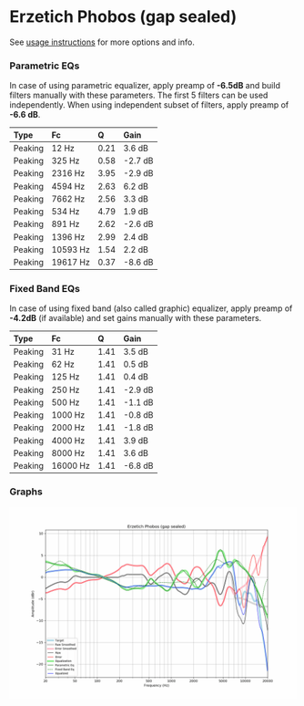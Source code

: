 # Erzetich Phobos (gap sealed)
See [usage instructions](https://github.com/jaakkopasanen/AutoEq#usage) for more options and info.

### Parametric EQs
In case of using parametric equalizer, apply preamp of **-6.5dB** and build filters manually
with these parameters. The first 5 filters can be used independently.
When using independent subset of filters, apply preamp of **-6.6 dB**.

| Type    | Fc       |    Q | Gain    |
|:--------|:---------|:-----|:--------|
| Peaking | 12 Hz    | 0.21 | 3.6 dB  |
| Peaking | 325 Hz   | 0.58 | -2.7 dB |
| Peaking | 2316 Hz  | 3.95 | -2.9 dB |
| Peaking | 4594 Hz  | 2.63 | 6.2 dB  |
| Peaking | 7662 Hz  | 2.56 | 3.3 dB  |
| Peaking | 534 Hz   | 4.79 | 1.9 dB  |
| Peaking | 891 Hz   | 2.62 | -2.6 dB |
| Peaking | 1396 Hz  | 2.99 | 2.4 dB  |
| Peaking | 10593 Hz | 1.54 | 2.2 dB  |
| Peaking | 19617 Hz | 0.37 | -8.6 dB |

### Fixed Band EQs
In case of using fixed band (also called graphic) equalizer, apply preamp of **-4.2dB**
(if available) and set gains manually with these parameters.

| Type    | Fc       |    Q | Gain    |
|:--------|:---------|:-----|:--------|
| Peaking | 31 Hz    | 1.41 | 3.5 dB  |
| Peaking | 62 Hz    | 1.41 | 0.5 dB  |
| Peaking | 125 Hz   | 1.41 | 0.4 dB  |
| Peaking | 250 Hz   | 1.41 | -2.9 dB |
| Peaking | 500 Hz   | 1.41 | -1.1 dB |
| Peaking | 1000 Hz  | 1.41 | -0.8 dB |
| Peaking | 2000 Hz  | 1.41 | -1.8 dB |
| Peaking | 4000 Hz  | 1.41 | 3.9 dB  |
| Peaking | 8000 Hz  | 1.41 | 3.6 dB  |
| Peaking | 16000 Hz | 1.41 | -6.8 dB |

### Graphs
![](./Erzetich%20Phobos%20(gap%20sealed).png)